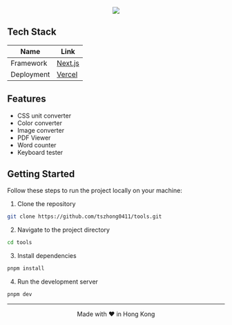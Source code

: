 <p align="center">
  <img src="https://honghong.me/images/projects/tools/cover.png">
</p>

## Tech Stack

| Name       | Link                           |
| ---------- | ------------------------------ |
| Framework  | [Next.js](https://nextjs.org/) |
| Deployment | [Vercel](https://vercel.com)   |

## Features

- CSS unit converter
- Color converter
- Image converter
- PDF Viewer
- Word counter
- Keyboard tester

## Getting Started

Follow these steps to run the project locally on your machine:

1. Clone the repository

```bash
git clone https://github.com/tszhong0411/tools.git
```

2. Navigate to the project directory

```bash
cd tools
```

3. Install dependencies

```bash
pnpm install
```

4. Run the development server

```bash
pnpm dev
```

<hr>
<p align="center">
Made with ❤️ in Hong Kong
</p>
